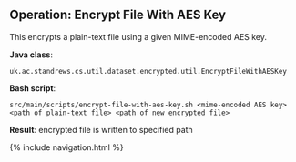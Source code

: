 ## Operation: Encrypt File With AES Key

This encrypts a plain-text file using a given MIME-encoded AES key.

**Java class**:
 
    uk.ac.standrews.cs.util.dataset.encrypted.util.EncryptFileWithAESKey
 
**Bash script**:
 
    src/main/scripts/encrypt-file-with-aes-key.sh <mime-encoded AES key> <path of plain-text file> <path of new encrypted file>
 
**Result**: encrypted file is written to specified path

{% include navigation.html %}
